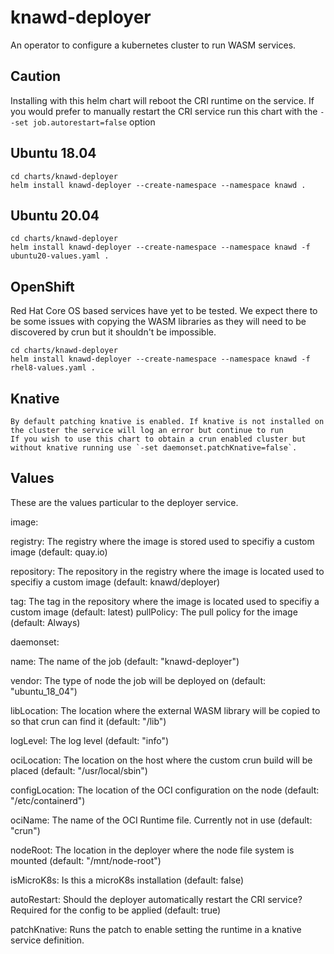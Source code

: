 # knawd-deployer

An operator to configure a kubernetes cluster to run WASM services.

## Caution
Installing with this helm chart will reboot the CRI runtime on the service.
If you would prefer to manually restart the CRI service run this chart with the `--set job.autorestart=false` option

## Ubuntu 18.04

```
cd charts/knawd-deployer
helm install knawd-deployer --create-namespace --namespace knawd .
```

## Ubuntu 20.04

```
cd charts/knawd-deployer
helm install knawd-deployer --create-namespace --namespace knawd -f ubuntu20-values.yaml .
```

## OpenShift

Red Hat Core OS based services have yet to be tested. We expect there to be some issues with copying the WASM libraries as they will need to be discovered by crun but it shouldn't be impossible.

```
cd charts/knawd-deployer
helm install knawd-deployer --create-namespace --namespace knawd -f rhel8-values.yaml .
```

## Knative

```
By default patching knative is enabled. If knative is not installed on the cluster the service will log an error but continue to run
If you wish to use this chart to obtain a crun enabled cluster but without knative running use `-set daemonset.patchKnative=false`.
```

## Values

These are the values particular to the deployer service.

image:

  registry: The registry where the image is stored used to specifiy a custom image (default: quay.io)

  repository: The repository in the registry where the image is located used to specifiy a custom image (default: knawd/deployer)

  tag: The tag in the repository where the image is located used to specifiy a custom image  (default: latest)
  pullPolicy: The pull policy for the image (default: Always)

daemonset:

  name: The name of the job (default: "knawd-deployer")

  vendor: The type of node the job will be deployed on (default: "ubuntu_18_04")

  libLocation: The location where the external WASM library will be copied to so that crun can find it (default: "/lib")

  logLevel: The log level (default: "info")

  ociLocation: The location on the host where the custom crun build will be placed (default: "/usr/local/sbin")

  configLocation: The location of the OCI configuration on the node (default: "/etc/containerd")

  ociName: The name of the OCI Runtime file. Currently not in use (default: "crun")

  nodeRoot: The location in the deployer where the node file system is mounted (default: "/mnt/node-root") 

  isMicroK8s: Is this a microK8s installation (default: false)

  autoRestart: Should the deployer automatically restart the CRI service? Required for the config to be applied (default: true)

  patchKnative: Runs the patch to enable setting the runtime in a knative service definition.